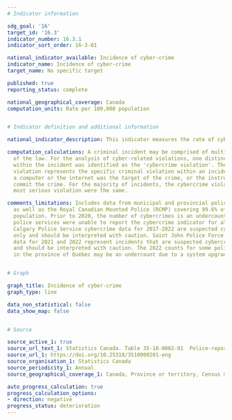```yaml
---
# Indicator information

sdg_goal: '16'
target_id: '16.3'
indicator_number: 16.3.1
indicator_sort_order: 16-3-01

national_indicator_available: Incidence of cyber-crime
indicator_name: Incidence of cyber-crime
target_name: No specific target

published: true
reporting_status: complete

national_geographical_coverage: Canada
computation_units: Rate per 100,000 population


# Indicator definition and additional information

national_indicator_description: This indicator measures the rate of cyber-crimes per 100,000 population.

computation_calculations: A criminal incident may be comprised of multiple violations
  of the law. For the analysis of cyber-related violations, one distinct violation
  within the incident was identified as the 'cybercrime violation'. The cybercrime
  violation represents the specific criminal violation within an incident in which
  a computer or the internet was the target of the crime, or the instrument used to
  commit the crime. For the majority of incidents, the cybercrime violation and the
  most serious violation were the same.

comments_limitations: Includes data from municipal and provincial police services
  as well as the Royal Canadian Mounted Police (RCMP) covering 99.6% of the Canadian
  population. Prior to 2020, the number of cybercrimes is an undercount as some
  police services were unable to report the cybercrime indicator for all years.
  Calgary Police Service cybercrime data for 2017-2022 are suspected cybercrimes
  only and should be interpreted with caution. Saint John Police Force cybercrime
  data for 2021 and 2022 represent incidents that are suspected cybercrimes only
  and should be interpreted with caution. The 2022 counts for some police services
  in the province of Quebec may be an undercount due to a system upgrade issue.


# Graph

graph_title: Incidence of cyber-crime
graph_type: line

data_non_statistical: false
data_show_map: false


# Source

source_active_1: true
source_url_text_1: Statistics Canada. Table 35-10-0002-01  Police-reported cybercrime, number of incidents and rate per 100,000 population, Canada, provinces, territories, Census Metropolitan Areas and Canadian Forces Military Police
source_url_1: https://doi.org/10.25318/3510000201-eng
source_organisation_1: Statistics Canada
source_periodicity_1: Annual
source_geographical_coverage_1: Canada, Province or territory, Census metropolitan area

auto_progress_calculation: true
progress_calculation_options:
- direction: negative
progress_status: deterioration
---
```

